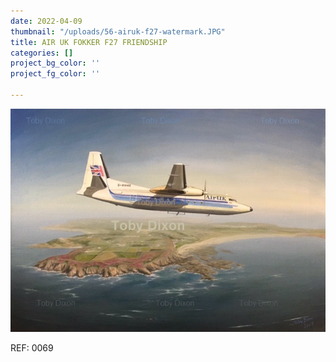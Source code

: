 ```yaml
---
date: 2022-04-09
thumbnail: "/uploads/56-airuk-f27-watermark.JPG"
title: AIR UK FOKKER F27 FRIENDSHIP
categories: []
project_bg_color: ''
project_fg_color: ''

---
```

![](/uploads/56-airuk-f27-watermark.JPG)

REF: 0069